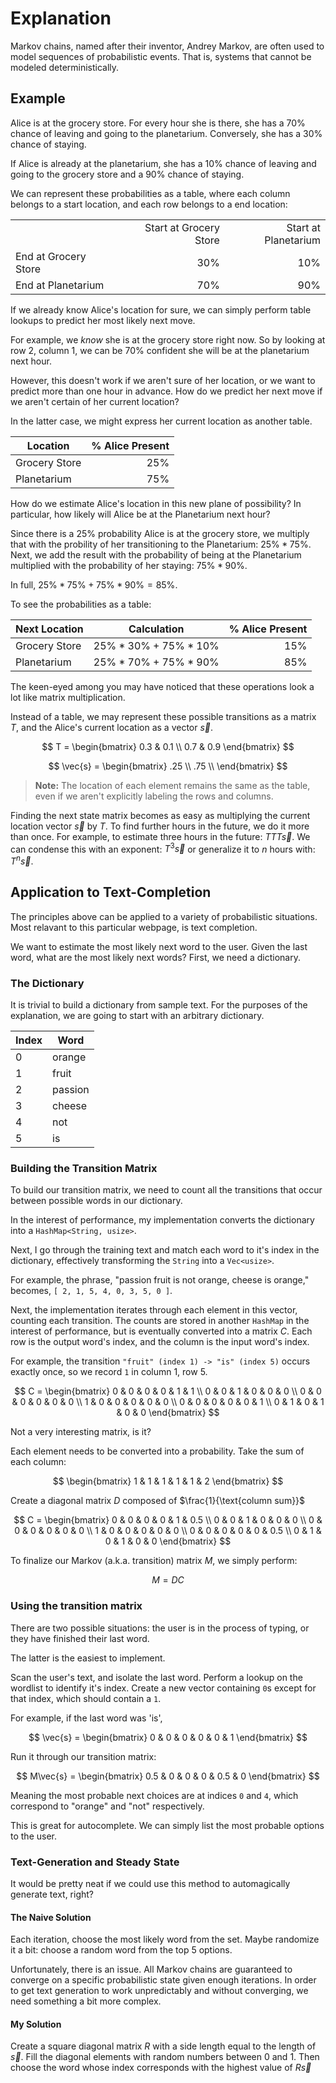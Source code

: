 # Explanation

Markov chains, named after their inventor, Andrey Markov, are often used to model sequences of probabilistic events. That is, systems that cannot be modeled deterministically.

## Example

Alice is at the grocery store. For every hour she is there, she has a 70% chance of leaving and going to the planetarium. Conversely, she has a 30% chance of staying.

If Alice is already at the planetarium, she has a 10% chance of leaving and going to the grocery store and a 90% chance of staying.

We can represent these probabilities as a table, where each column belongs to a start location, and each row belongs to a end location:

|                      |                        |                      |
| -------------------- | ---------------------: | -------------------: |
|                      | Start at Grocery Store | Start at Planetarium |
| End at Grocery Store |                    30% |                  10% |
| End at Planetarium   |                    70% |                  90% |

If we already know Alice's location for sure, we can simply perform table lookups to predict her most likely next move.

For example, we _know_ she is at the grocery store right now. So by looking at row 2, column 1, we can be 70% confident she will be at the planetarium next hour.

However, this doesn't work if we aren't sure of her location, or we want to predict more than one hour in advance. How do we predict her next move if we aren't certain of her current location?

In the latter case, we might express her current location as another table.

| Location      | % Alice Present |
| ------------- | --------------: |
| Grocery Store |             25% |
| Planetarium   |             75% |

How do we estimate Alice's location in this new plane of possibility? In particular, how likely will Alice be at the Planetarium next hour?

Since there is a 25% probability Alice is at the grocery store, we multiply that with the probility of her transitioning to the Planetarium: $25\% * 75\%$. Next, we add the result with the probability of being at the Planetarium multiplied with the probability of her staying: $75\% * 90\%$.

In full, $25\% * 75\% + 75\% * 90\% = 85\%$.

To see the probabilities as a table:

| Next Location | Calculation                 | % Alice Present |
| ------------- | --------------------------- | --------------: |
| Grocery Store | $25\% * 30\% + 75\% * 10\%$ |             15% |
| Planetarium   | $25\% * 70\% + 75\% * 90\%$ |             85% |

The keen-eyed among you may have noticed that these operations look a lot like matrix multiplication.

Instead of a table, we may represent these possible transitions as a matrix $T$, and the Alice's current location as a vector $\vec{s}$.

$$
T = \begin{bmatrix}
  0.3 & 0.1 \\
  0.7 & 0.9
\end{bmatrix}
$$

$$
\vec{s} = \begin{bmatrix}
  .25 \\
  .75 \\
\end{bmatrix}
$$

> **Note:** The location of each element remains the same as the table, even if we aren't explicitly labeling the rows and columns.

Finding the next state matrix becomes as easy as multiplying the current location vector $\vec{s}$ by $T$. To find further hours in the future, we do it more than once. For example, to estimate three hours in the future: $TTT\vec{s}$. We can condense this with an exponent: $T^3\vec{s}$ or generalize it to $n$ hours with: $T^n\vec{s}$.

## Application to Text-Completion

The principles above can be applied to a variety of probabilistic situations. Most relavant to this particular webpage, is text completion.

We want to estimate the most likely next word to the user. Given the last word, what are the most likely next words? First, we need a dictionary.

### The Dictionary

It is trivial to build a dictionary from sample text. For the purposes of the explanation, we are going to start with an arbitrary dictionary.

| Index | Word    |
| ----- | ------- |
| 0     | orange  |
| 1     | fruit   |
| 2     | passion |
| 3     | cheese  |
| 4     | not  |
| 5     | is  |

### Building the Transition Matrix

To build our transition matrix, we need to count all the transitions that occur between possible words in our dictionary.

In the interest of performance, my implementation converts the dictionary into a `HashMap<String, usize>`. 

Next, I go through the training text and match each word to it's index in the dictionary, effectively transforming the `String` into a `Vec<usize>`.

For example, the phrase, "passion fruit is not orange, cheese is orange," becomes, `[ 2, 1, 5, 4, 0, 3, 5, 0 ]`.

Next, the implementation iterates through each element in this vector, counting each transition. The counts are stored in another `HashMap` in the interest of performance, but is eventually converted into a matrix $C$. Each row is the output word's index, and the column is the input word's index. 

For example, the transition `"fruit" (index 1) -> "is" (index 5)` occurs exactly once, so we record `1` in column 1, row 5.

$$
C = \begin{bmatrix} 
    0 & 0 & 0 & 0 & 1 & 1 \\
    0 & 0 & 1 & 0 & 0 & 0 \\
    0 & 0 & 0 & 0 & 0 & 0 \\
    1 & 0 & 0 & 0 & 0 & 0 \\
    0 & 0 & 0 & 0 & 0 & 1 \\
    0 & 1 & 0 & 1 & 0 & 0
\end{bmatrix}
$$

Not a very interesting matrix, is it?

Each element needs to be converted into a probability. Take the sum of each column:

$$
\begin{bmatrix} 
    1 & 1 & 1 & 1 & 1 & 2
\end{bmatrix}
$$

Create a diagonal matrix $D$ composed of $\frac{1}{\text{column sum}}$

$$
C = \begin{bmatrix} 
    0 & 0 & 0 & 0 & 1 & 0.5 \\
    0 & 0 & 1 & 0 & 0 & 0 \\
    0 & 0 & 0 & 0 & 0 & 0 \\
    1 & 0 & 0 & 0 & 0 & 0 \\
    0 & 0 & 0 & 0 & 0 & 0.5 \\
    0 & 1 & 0 & 1 & 0 & 0
\end{bmatrix}
$$

To finalize our Markov (a.k.a. transition) matrix $M$, we simply perform:

$$
M = DC
$$

### Using the transition matrix

There are two possible situations: the user is in the process of typing, or they have finished their last word.

The latter is the easiest to implement.

Scan the user's text, and isolate the last word. Perform a lookup on the wordlist to identify it's index. Create a new vector containing `0`s except for that index, which should contain a `1`.

For example, if the last word was 'is',

$$
\vec{s} = \begin{bmatrix}
    0 & 0 & 0 & 0 & 0 & 1
\end{bmatrix}
$$

Run it through our transition matrix:

$$
M\vec{s} = \begin{bmatrix} 
  0.5 & 0 & 0 & 0 & 0.5 & 0
\end{bmatrix}
$$

Meaning the most probable next choices are at indices `0` and `4`, which correspond to "orange" and "not" respectively.

This is great for autocomplete. We can simply list the most probable options to the user.

### Text-Generation and Steady State

It would be pretty neat if we could use this method to automagically generate text, right?

#### The Naive Solution

Each iteration, choose the most likely word from the set. Maybe randomize it a bit: choose a random word from the top 5 options.

Unfortunately, there is an issue. All Markov chains are guaranteed to converge on a specific probabilistic state given enough iterations. In order to get text generation to work unpredictably and without converging, we need something a bit more complex.

#### My Solution

Create a square diagonal matrix $R$ with a side length equal to the length of $\vec{s}$. Fill the diagonal elements with random numbers between $0$ and $1$. Then choose the word whose index corresponds with the highest value of $R\vec{s}$

